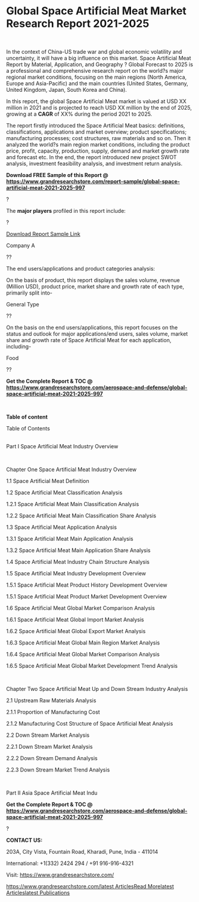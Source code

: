 <h1>Global Space Artificial Meat Market Research Report 2021-2025</h1><br/><p>In the context of China-US trade war and global economic volatility and uncertainty, it will have a big influence on this market. Space Artificial Meat Report by Material, Application, and Geography ? Global Forecast to 2025 is a professional and comprehensive research report on the world?s major regional market conditions, focusing on the main regions (North America, Europe and Asia-Pacific) and the main countries (United States, Germany, United Kingdom, Japan, South Korea and China).</p>
 
 
 
 <p>In this report, the global Space Artificial Meat market is valued at USD XX million in 2021 and is projected to reach USD XX million by the end of 2025, growing at a <strong>CAGR</strong> of XX% during the period 2021 to 2025.</p>
 
 
 
 <p>The report firstly introduced the Space Artificial Meat basics: definitions, classifications, applications and market overview; product specifications; manufacturing processes; cost structures, raw materials and so on. Then it analyzed the world?s main region market conditions, including the product price, profit, capacity, production, supply, demand and market growth rate and forecast etc. In the end, the report introduced new project SWOT analysis, investment feasibility analysis, and investment return analysis.</p>
 
 
 
 <div><b>Download FREE Sample of this Report @ <a href="https://www.grandresearchstore.com/report-sample/global-space-artificial-meat-2021-2025-997">https://www.grandresearchstore.com/report-sample/global-space-artificial-meat-2021-2025-997</a></b></div>
 
 
 
 <p>? </p>
 
 
 
 <p>The <strong>major players</strong> profiled in this report include:</p>
 
 
 
 <p>? </p>
 
 
 
 <p><a href="https://www.grandresearchstore.com/mr-admin/report-sample/global-space-artificial-meat-2021-2025-997">Download Report Sample Link</a></p>
 
 
 
 <p>Company A</p>
 
 
 
 <p>??</p>
 
 
 
 <p>The end users/applications and product categories analysis:</p>
 
 
 
 <p>On the basis of product, this report displays the sales volume, revenue (Million USD), product price, market share and growth rate of each type, primarily split into-</p>
 
 
 
 <p>General Type</p>
 
 
 
 <p>??</p>
 
 
 
 <p>On the basis on the end users/applications, this report focuses on the status and outlook for major applications/end users, sales volume, market share and growth rate of Space Artificial Meat for each application, including-</p>
 
 
 
 <p>Food</p>
 
 
 
 <p>??</p>
 
 
 
 <div><b>Get the Complete Report & TOC @ <a href="https://www.grandresearchstore.com/aerospace-and-defense/global-space-artificial-meat-2021-2025-997">https://www.grandresearchstore.com/aerospace-and-defense/global-space-artificial-meat-2021-2025-997</a></b></div>
 
 
 
 <p><br />
 
 <b>Table of content</b></p>
 
 
 
 <p>Table of Contents<br />
 
 <br />
 
 Part I Space Artificial Meat Industry Overview<br />
 
 <br />
 
 Chapter One Space Artificial Meat Industry Overview<br />
 
 1.1 Space Artificial Meat Definition<br />
 
 1.2 Space Artificial Meat Classification Analysis<br />
 
 1.2.1 Space Artificial Meat Main Classification Analysis<br />
 
 1.2.2 Space Artificial Meat Main Classification Share Analysis<br />
 
 1.3 Space Artificial Meat Application Analysis<br />
 
 1.3.1 Space Artificial Meat Main Application Analysis<br />
 
 1.3.2 Space Artificial Meat Main Application Share Analysis<br />
 
 1.4 Space Artificial Meat Industry Chain Structure Analysis<br />
 
 1.5 Space Artificial Meat Industry Development Overview<br />
 
 1.5.1 Space Artificial Meat Product History Development Overview<br />
 
 1.5.1 Space Artificial Meat Product Market Development Overview<br />
 
 1.6 Space Artificial Meat Global Market Comparison Analysis<br />
 
 1.6.1 Space Artificial Meat Global Import Market Analysis<br />
 
 1.6.2 Space Artificial Meat Global Export Market Analysis<br />
 
 1.6.3 Space Artificial Meat Global Main Region Market Analysis<br />
 
 1.6.4 Space Artificial Meat Global Market Comparison Analysis<br />
 
 1.6.5 Space Artificial Meat Global Market Development Trend Analysis<br />
 
 <br />
 
 Chapter Two Space Artificial Meat Up and Down Stream Industry Analysis<br />
 
 2.1 Upstream Raw Materials Analysis<br />
 
 2.1.1 Proportion of Manufacturing Cost<br />
 
 2.1.2 Manufacturing Cost Structure of Space Artificial Meat Analysis<br />
 
 2.2 Down Stream Market Analysis<br />
 
 2.2.1 Down Stream Market Analysis<br />
 
 2.2.2 Down Stream Demand Analysis<br />
 
 2.2.3 Down Stream Market Trend Analysis<br />
 
 <br />
 
 Part II Asia Space Artificial Meat Indu</p>
 
 
 
 <div><b>Get the Complete Report & TOC @ <a href="https://www.grandresearchstore.com/aerospace-and-defense/global-space-artificial-meat-2021-2025-997">https://www.grandresearchstore.com/aerospace-and-defense/global-space-artificial-meat-2021-2025-997</a></b></div>
 
 
 
 <p>? </p>
 
 
 
 <p><b>CONTACT US:</b><br />
 
 203A, City Vista, Fountain Road, Kharadi, Pune, India - 411014<br />
 
 International: +1(332) 2424 294 / +91 916-916-4321<br />
 
 Visit: <a href="https://www.grandresearchstore.com/">https://www.grandresearchstore.com/</a><br />
 
 <a href="https://gyeongbokgung.com">https://www.grandresearchstore.com/</a><a href="https://hallyeomaritime.com">latest Articles</a><a href="https://jingwansa.com">Read More</a><a href="https://nguoiviet.jp/">latest Articles</a><a href="https://www.intelmarketresearch.com/">latest Publications</a></p>